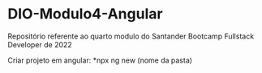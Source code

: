 # DIO-Modulo4-Angular
Repositório referente ao quarto modulo do Santander Bootcamp Fullstack Developer de 2022

Criar projeto em angular:
*npx ng new (nome da pasta)
